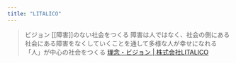 ```yaml
---
title: "LITALICO"
---
```


> ビジョン
>  [[障害]]のない社会をつくる
>  障害は人ではなく、社会の側にある
>  社会にある障害をなくしていくことを通して多様な人が幸せになれる「人」が中心の社会をつくる
[理念・ビジョン | 株式会社LITALICO](https://litalico.co.jp/about/vision/)
